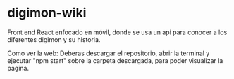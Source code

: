 # digimon-wiki
Front end React enfocado en móvil, donde se usa un api para conocer a los diferentes digimon y su historia.

Como ver la web: Deberas descargar el repositorio, abrir la terminal y ejecutar "npm start" sobre la carpeta descargada, para poder visualizar la pagina.
